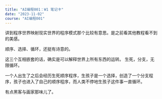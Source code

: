 ```yaml
---
title: "AI编程001：W1 笔记卡"
date: "2023-11-02"
course: "AI编程001"
---
```


讲到程序世界映射现实世界的程序模式那个比较有意思。是之前看其他教程看不到的美感。

顺序、选择、循环，还挺有诗意的。

这三个互相嵌套的话，确实是可以解释世界上所有东西的运转。
生死，分支，无限循环。

一个人出生了之后会经历生死顺序程序，生孩子是一个选择，创造了一个分支程序，孩子也进入了自己的顺序程序，而人类不停地生孩子这件事一直循环。

有点黑客与画家那味儿了。

